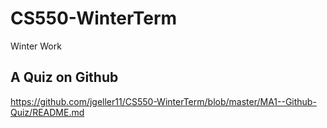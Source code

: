 # CS550-WinterTerm
Winter Work

## A Quiz on Github

https://github.com/jgeller11/CS550-WinterTerm/blob/master/MA1--Github-Quiz/README.md
